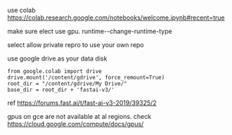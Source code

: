 use colab
https://colab.research.google.com/notebooks/welcome.ipynb#recent=true

make sure elect use gpu. 
runtime--change-runtime-type 

select allow private repro to use your own repo 

use google drive as your data disk

```
from google.colab import drive
drive.mount('/content/gdrive', force_remount=True)
root_dir = "/content/gdrive/My Drive/"
base_dir = root_dir + 'fastai-v3/'
```
ref
https://forums.fast.ai/t/fast-ai-v3-2019/39325/2

gpus on gce are not available at al regions. check
https://cloud.google.com/compute/docs/gpus/


